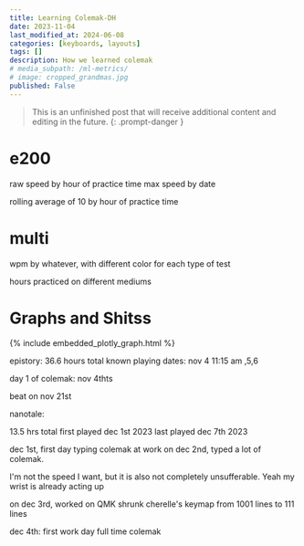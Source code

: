 ```yaml
---
title: Learning Colemak-DH
date: 2023-11-04
last_modified_at: 2024-06-08
categories: [keyboards, layouts]
tags: []
description: How we learned colemak
# media_subpath: /ml-metrics/
# image: cropped_grandmas.jpg
published: False
---
```


> This is an unfinished post that will receive additional content and editing in the future. 
{: .prompt-danger }

# e200

raw speed by hour of practice time
max speed by date


rolling average of 10 by hour of practice time

# multi

wpm by whatever, with different color for each type of test

hours practiced on different mediums

# Graphs and Shitss

{% include embedded_plotly_graph.html %}



epistory:
36.6 hours total
known playing dates: nov 4 11:15 am ,5,6

day 1 of colemak: nov 4thts

beat on nov 21st

nanotale:

13.5 hrs total
first played dec 1st 2023
last played dec 7th 2023


dec 1st, first day typing colemak at work
on dec 2nd, typed a lot of colemak.

I'm not the speed I want, but it is also not completely unsufferable. Yeah my wrist is already acting up

on dec 3rd, worked on QMK
shrunk cherelle's keymap from 1001 lines to 111 lines

dec 4th: first work day full time colemak
